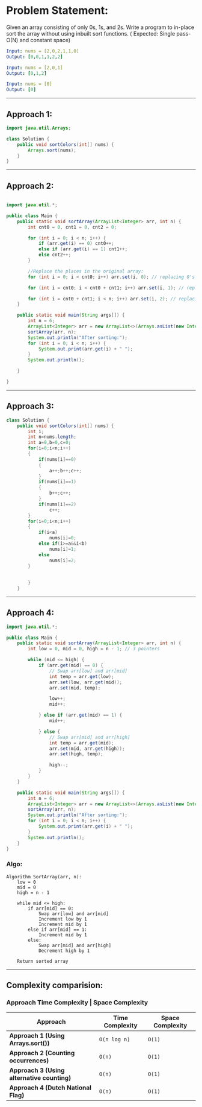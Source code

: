 # Problem Statement: 
Given an array consisting of only 0s, 1s, and 2s. Write a program to in-place sort the array without using inbuilt sort functions. ( Expected: Single pass-O(N) and constant space)

```yaml
Input: nums = [2,0,2,1,1,0]
Output: [0,0,1,1,2,2]

Input: nums = [2,0,1]
Output: [0,1,2]

Input: nums = [0]
Output: [0]
```

---

## Approach 1:
```java
import java.util.Arrays;

class Solution {
    public void sortColors(int[] nums) {
        Arrays.sort(nums); 
    }
}
```

---

## Approach 2:
```java

import java.util.*;

public class Main {
    public static void sortArray(ArrayList<Integer> arr, int n) {
        int cnt0 = 0, cnt1 = 0, cnt2 = 0;

        for (int i = 0; i < n; i++) {
            if (arr.get(i) == 0) cnt0++;
            else if (arr.get(i) == 1) cnt1++;
            else cnt2++;
        }

        //Replace the places in the original array:
        for (int i = 0; i < cnt0; i++) arr.set(i, 0); // replacing 0's

        for (int i = cnt0; i < cnt0 + cnt1; i++) arr.set(i, 1); // replacing 1's

        for (int i = cnt0 + cnt1; i < n; i++) arr.set(i, 2); // replacing 2's
    }

    public static void main(String args[]) {
        int n = 6;
        ArrayList<Integer> arr = new ArrayList<>(Arrays.asList(new Integer[] {0, 2, 1, 2, 0, 1}));
        sortArray(arr, n);
        System.out.println("After sorting:");
        for (int i = 0; i < n; i++) {
            System.out.print(arr.get(i) + " ");
        }
        System.out.println();

    }

}
```

---

## Approach 3:
```java
class Solution {
    public void sortColors(int[] nums) {
        int i;
        int n=nums.length;
        int a=0,b=0,c=0;
        for(i=0;i<n;i++)
        {
            if(nums[i]==0)
            {
                a++;b++;c++;
            }
            if(nums[i]==1)
            {
                b++;c++;
            }
            if(nums[i]==2)
                c++;
        }
        for(i=0;i<n;i++)
        {
            if(i<a)
                nums[i]=0;
            else if(i>=a&&i<b)
                nums[i]=1;
            else
                nums[i]=2;
        }
                        
        
        }
    }
```

---

## Approach 4:
```java
import java.util.*;

public class Main {
    public static void sortArray(ArrayList<Integer> arr, int n) {
        int low = 0, mid = 0, high = n - 1; // 3 pointers

        while (mid <= high) {
            if (arr.get(mid) == 0) {
                // Swap arr[low] and arr[mid]
                int temp = arr.get(low);
                arr.set(low, arr.get(mid));
                arr.set(mid, temp);

                low++;
                mid++;

            } else if (arr.get(mid) == 1) {
                mid++;

            } else {
                // Swap arr[mid] and arr[high]
                int temp = arr.get(mid);
                arr.set(mid, arr.get(high));
                arr.set(high, temp);

                high--;
            }
        }
    }

    public static void main(String args[]) {
        int n = 6;
        ArrayList<Integer> arr = new ArrayList<>(Arrays.asList(new Integer[] {0, 2, 1, 2, 0, 1}));
        sortArray(arr, n);
        System.out.println("After sorting:");
        for (int i = 0; i < n; i++) {
            System.out.print(arr.get(i) + " ");
        }
        System.out.println();
    }
}
```

### Algo:
```text
Algorithm SortArray(arr, n):
    low = 0
    mid = 0
    high = n - 1

    while mid <= high:
        if arr[mid] == 0:
            Swap arr[low] and arr[mid]
            Increment low by 1
            Increment mid by 1
        else if arr[mid] == 1:
            Increment mid by 1
        else:
            Swap arr[mid] and arr[high]
            Decrement high by 1

    Return sorted array
```

---

## Complexity comparision:

### Approach Time Complexity | Space Complexity

| **Approach**                            | **Time Complexity** | **Space Complexity** |
|-----------------------------------------|---------------------|----------------------|
| **Approach 1 (Using Arrays.sort())**    | `O(n log n)`        | `O(1)`               |
| **Approach 2 (Counting occurrences)**   | `O(n)`              | `O(1)`               |
| **Approach 3 (Using alternative counting)** | `O(n)`            | `O(1)`               |
| **Approach 4 (Dutch National Flag)**    | `O(n)`              | `O(1)`               |

